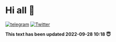 
# Hi all 👋

<a href="https://t.me/yukimirio"><img src="https://img.shields.io/badge/-Telegram-0088cc?style=flat-square&logo=telegram" alt="telegram"/></a>
<a href="https://twitter.com/RKuzhin" target="_blank"><img src="https://img.shields.io/badge/-Twitter-1ca0f1?style=flat-square&labelColor=1ca0f1&logo=twitter&logoColor=white" alt="Twitter"></a>

**This text has been updated 2022-09-28 10:18 😇**